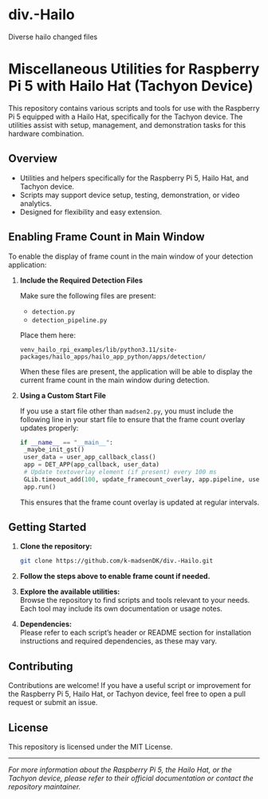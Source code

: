 # div.-Hailo
Diverse hailo changed files
# Miscellaneous Utilities for Raspberry Pi 5 with Hailo Hat (Tachyon Device)

This repository contains various scripts and tools for use with the Raspberry Pi 5 equipped with a Hailo Hat, specifically for the Tachyon device. The utilities assist with setup, management, and demonstration tasks for this hardware combination.

## Overview

- Utilities and helpers specifically for the Raspberry Pi 5, Hailo Hat, and Tachyon device.
- Scripts may support device setup, testing, demonstration, or video analytics.
- Designed for flexibility and easy extension.

## Enabling Frame Count in Main Window

To enable the display of frame count in the main window of your detection application:

1. **Include the Required Detection Files**

   Make sure the following files are present:
   - `detection.py`
   - `detection_pipeline.py`

   Place them here:
   ```
   venv_hailo_rpi_examples/lib/python3.11/site-packages/hailo_apps/hailo_app_python/apps/detection/
   ```

   When these files are present, the application will be able to display the current frame count in the main window during detection.

2. **Using a Custom Start File**

   If you use a start file other than `madsen2.py`, you must include the following line in your start file to ensure that the frame count overlay updates properly:
   ```python
   if __name__ == "__main__":
    _maybe_init_gst()
    user_data = user_app_callback_class()
    app = DET_APP(app_callback, user_data)
    # Update textoverlay element (if present) every 100 ms
    GLib.timeout_add(100, update_framecount_overlay, app.pipeline, user_data) # <-- this has to be added
    app.run()
   ```
   This ensures that the frame count overlay is updated at regular intervals.

## Getting Started

1. **Clone the repository:**
   ```bash
   git clone https://github.com/k-madsenDK/div.-Hailo.git
   ```

2. **Follow the steps above to enable frame count if needed.**

3. **Explore the available utilities:**  
   Browse the repository to find scripts and tools relevant to your needs. Each tool may include its own documentation or usage notes.

4. **Dependencies:**  
   Please refer to each script’s header or README section for installation instructions and required dependencies, as these may vary.

## Contributing

Contributions are welcome! If you have a useful script or improvement for the Raspberry Pi 5, Hailo Hat, or Tachyon device, feel free to open a pull request or submit an issue.

## License

This repository is licensed under the MIT License.

---

*For more information about the Raspberry Pi 5, the Hailo Hat, or the Tachyon device, please refer to their official documentation or contact the repository maintainer.*
